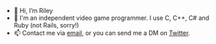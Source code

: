 - 👋 Hi, I’m Riley
- 👀 I'm an independent video game programmer. I use C, C++, C# and Ruby (not Rails, sorry!)
- 📫 Contact me via [email](mailto:rileyraine01@gmail.com), or you can send me a DM on [Twitter](https://twitter.com/_rrainefall).

<!---
rainefall/rainefall is a ✨ special ✨ repository because its `README.md` (this file) appears on your GitHub profile.
You can click the Preview link to take a look at your changes.
--->

